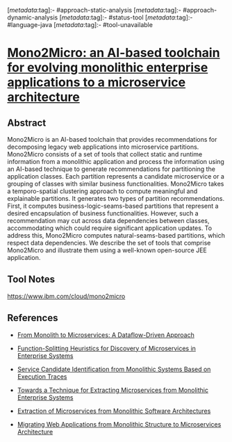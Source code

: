 <!-- deno-fmt-ignore-start -->

[_metadata_:tag]:- #approach-static-analysis
[_metadata_:tag]:- #approach-dynamic-analysis
[_metadata_:tag]:- #status-tool
[_metadata_:tag]:- #language-java
[_metadata_:tag]:- #tool-unavailable

<!-- deno-fmt-ignore-end -->

# [Mono2Micro: an AI-based toolchain for evolving monolithic enterprise applications to a microservice architecture](https://doi.org/10.1145/3368089.3417933)

## Abstract

Mono2Micro is an AI-based toolchain that provides recommendations for
decomposing legacy web applications into microservice partitions. Mono2Micro
consists of a set of tools that collect static and runtime information from a
monolithic application and process the information using an AI-based technique
to generate recommendations for partitioning the application classes. Each
partition represents a candidate microservice or a grouping of classes with
similar business functionalities. Mono2Micro takes a temporo-spatial clustering
approach to compute meaningful and explainable partitions. It generates two
types of partition recommendations. First, it computes
business-logic-seams-based partitions that represent a desired encapsulation of
business functionalities. However, such a recommendation may cut across data
dependencies between classes, accommodating which could require significant
application updates. To address this, Mono2Micro computes natural-seams-based
partitions, which respect data dependencies. We describe the set of tools that
comprise Mono2Micro and illustrate them using a well-known open-source JEE
application.

## Tool Notes

https://www.ibm.com/cloud/mono2micro

## References

- [From Monolith to Microservices: A Dataflow-Driven Approach](./from-monolith-to-microservices-a-dataflow-driven-approach.md)

- [Function-Splitting Heuristics for Discovery of Microservices in Enterprise Systems](./function-splitting-heuristics-for-discovery-of-microservices-in-enterprise-systems.md)

- [Service Candidate Identification from Monolithic Systems Based on Execution Traces](./service-candidate-identification-from-monolithic-systems-based-on-execution-traces.md)

- [Towards a Technique for Extracting Microservices from Monolithic Enterprise Systems](./towards-a-technique-for-extracting-microservices-from-monolithic-enterprise-systems.md)

- [Extraction of Microservices from Monolithic Software Architectures](./extraction-of-microservices-from-monolithic-software-architectures.md)

- [Migrating Web Applications from Monolithic Structure to Microservices Architecture](./migrating-web-applications-from-monolithic-structure-to-microservices-architecture.md)
